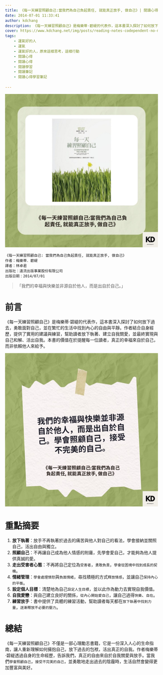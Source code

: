 ```yaml
---
title: 《每一天練習照顧自己:當我們為自己負起責任, 就能真正放手, 做自己》| 閱讀心得學習筆記
date: 2014-07-01 11:33:41
author: kdchang
description: 《每一天練習照顧自己》是梅樂蒂·碧緹的代表作，這本書深入探討了如何放下過去，勇敢面對自己，並在繁忙的生活中找到內心的自由與平靜。作者結合自身經歷，提供了實用的建議與練習，幫助讀者放下執著、建立自我關愛，並最終實現與自己和解、活出自我。本書的價值在於提醒每一位讀者，真正的幸福來自於自己，而非依賴他人來給予。
cover: https://www.kdchang.net/img/posts/reading-notes-codependent-no-more-how-to-stop-controlling-others-and-start-caring-for-yourself-1.jpg
tags: 
    - 運氣好的人
    - 運氣
    - 運氣好的人，原來這樣思考，這樣行動
    - 閱讀心得
    - 閱讀心得
    - 閱讀學習
    - 閱讀筆記
    - 閱讀心得學習筆記

---
```


![](img/posts/reading-notes-codependent-no-more-how-to-stop-controlling-others-and-start-caring-for-yourself-1.jpg)

```
《每一天練習照顧自己: 當我們為自己負起責任, 就能真正放手, 做自己》
作者：梅樂蒂．碧緹
譯者：林卓君
出版社：遠流出版事業股份有限公司
出版日期：2014/07/01
```

>「我們的幸福與快樂並非源自於他人，而是出自於自己。」

# 前言
《每一天練習照顧自己》是梅樂蒂·碧緹的代表作，這本書深入探討了如何放下過去，勇敢面對自己，並在繁忙的生活中找到內心的自由與平靜。作者結合自身經歷，提供了實用的建議與練習，幫助讀者放下執著、建立自我關愛，並最終實現與自己和解、活出自我。本書的價值在於提醒每一位讀者，真正的幸福來自於自己，而非依賴他人來給予。

![](img/posts/reading-notes-codependent-no-more-how-to-stop-controlling-others-and-start-caring-for-yourself-2.jpg)

# 重點摘要
1. **放下執著**：放手不再執著於過去的痛苦與他人對自己的看法，學會接納並關照自己，活出自由與獨立。
2. **照顧自己**：不再讓自己成為他人情感的附庸，先學會愛自己，才能夠為他人提供真誠的愛。
3. **走出受害者心態**：不再將自己定位為`受害者`，`勇敢負責`，`學會從困境中找到成長的契機`。
4. **情緒管理**：`學會處理憤怒`與`負面情緒`，尋找積極的方式`釋放情感`，並讓自己`保持內心的平衡`。
5. **設定個人目標**：清楚地為自己`設定人生目標`，並以此作為動力去實現自我價值。
6. **自我愛戀**：與自己建立良好的關係，`從內心開始愛自己`，讓自己過得`快樂`、`自在`。
7. **練習放手**：書中提供了具體的練習活動，幫助讀者每天都在`放下執著中找到力量`，`逐漸釋放不必要的壓力`。

# 總結
《每一天練習照顧自己》不僅是一部心理勵志書籍，它是一份深入人心的生命指南，讓人重新理解如何擁抱自己，放下過去的包袱，活出真正的自我。作者梅樂蒂·碧緹透過自身的生命經歷，告訴我們，真正的自由來自於自我關愛與放手。當我們`學會照顧自己`，`接受不完美的自己`，並勇敢地走出過去的陰霾時，生活自然會變得更加豐富與美好。
